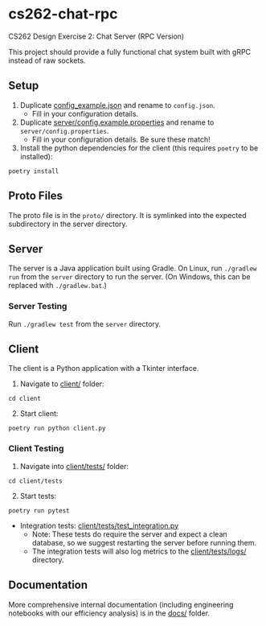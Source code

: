 # cs262-chat-rpc

CS262 Design Exercise 2: Chat Server (RPC Version)

This project should provide a fully functional chat system built with gRPC instead of raw sockets.

## Setup

1. Duplicate [config_example.json](config_example.json) and rename to `config.json`.
   - Fill in your configuration details.
2. Duplicate [server/config.example.properties](server/config.example.properties) and rename to `server/config.properties`.
   - Fill in your configuration details. Be sure these match!
3. Install the python dependencies for the client (this requires `poetry` to be installed):

```
poetry install
```

## Proto Files

The proto file is in the `proto/` directory. It is symlinked into the expected subdirectory in the server directory.

## Server

The server is a Java application built using Gradle. On Linux, run `./gradlew run` from the `server` directory to run the server. (On Windows, this can be replaced with `./gradlew.bat`.)

### Server Testing

Run `./gradlew test` from the `server` directory.

## Client

The client is a Python application with a Tkinter interface.

1. Navigate to [client/](client/) folder:

```
cd client
```

2. Start client:

```
poetry run python client.py
```

### Client Testing

1. Navigate into [client/tests/](client/tests/) folder:

```
cd client/tests
```

2. Start tests:

```
poetry run pytest
```

- Integration tests: [client/tests/test_integration.py](client/tests/test_integration.py)
  - Note: These tests do require the server and expect a clean database, so we suggest restarting the server before running them.
  - The integration tests will also log metrics to the [client/tests/logs/](client/tests/logs/) directory.

## Documentation

More comprehensive internal documentation (including engineering notebooks with our efficiency analysis) is in the [docs/](docs/) folder.
